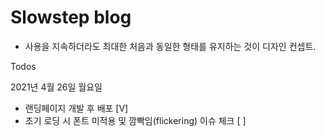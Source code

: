 # Slowstep blog

- 사용을 지속하더라도 최대한 처음과 동일한 형태를 유지하는 것이 디자인 컨셉트.

Todos

2021년 4월 26일 월요일

- 랜딩페이지 개발 후 배포 [V]
- 초기 로딩 시 폰트 미적용 및 깜빡임(flickering) 이슈 체크 [ ]
